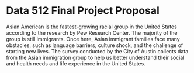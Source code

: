 # Data 512 Final Project Proposal

Asian American is the fastest-growing racial group in the United States according to the research by Pew Research Center. The majority of the group is still immigrants. Once here, Asian immigrant families face many obstacles, such as language barriers, culture shock, and the challenge of starting new lives. The survey conducted by the City of Austin collects data from the Asian immigration group to help us better understand their social and health needs and life experience in the United States.
